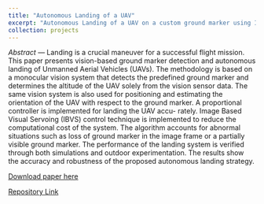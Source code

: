 ```yaml
---
title: "Autonomous Landing of a UAV"
excerpt: "Autonomous Landing of a UAV on a custom ground marker using Image Based Visual Servoing (IBVS). <br/><img src='/images/drone.png' width='300' align='middle'/>"
collection: projects
---
```


_Abstract_ — Landing is a crucial maneuver for a successful
flight mission. This paper presents vision-based ground marker
detection and autonomous landing of Unmanned Aerial Vehicles
(UAVs). The methodology is based on a monocular vision system
that detects the predefined ground marker and determines the
altitude of the UAV solely from the vision sensor data. The same
vision system is also used for positioning and estimating the
orientation of the UAV with respect to the ground marker. A
proportional controller is implemented for landing the UAV accu-
rately. Image Based Visual Servoing (IBVS) control technique is
implemented to reduce the computational cost of the system. The
algorithm accounts for abnormal situations such as loss of ground
marker in the image frame or a partially visible ground marker.
The performance of the landing system is verified through both
simulations and outdoor experimentation. The results show the
accuracy and robustness of the proposed autonomous landing
strategy.

[Download paper here](/files/181_ieee_format.pdf)

[Repository Link](https://github.com/AshwinDisa/auto-land)  

